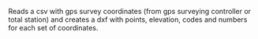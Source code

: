 Reads a csv with gps survey coordinates (from gps surveying controller or total station) and creates a dxf with points, elevation, codes and numbers for each set of coordinates.
